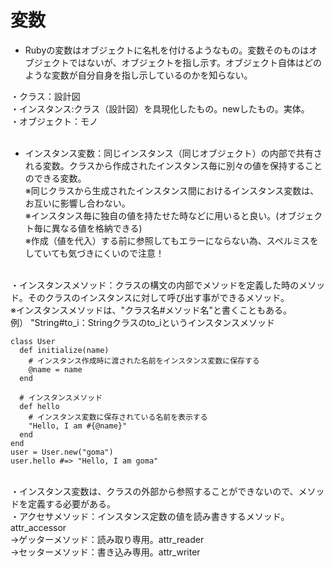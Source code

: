 # 変数
- Rubyの変数はオブジェクトに名札を付けるようなもの。変数そのものはオブジェクトではないが、オブジェクトを指し示す。オブジェクト自体はどのような変数が自分自身を指し示しているのかを知らない。



・クラス：設計図<br>
・インスタンス:クラス（設計図）を具現化したもの。newしたもの。実体。<br>
・オブジェクト：モノ<br><br>

- インスタンス変数：同じインスタンス（同じオブジェクト）の内部で共有される変数。クラスから作成されたインスタンス毎に別々の値を保持することのできる変数。<br>
※同じクラスから生成されたインスタンス間におけるインスタンス変数は、お互いに影響し合わない。<br>
※インスタンス毎に独自の値を持たせた時などに用いると良い。(オブジェクト毎に異なる値を格納できる)<br>
※作成（値を代入）する前に参照してもエラーにならない為、スペルミスをしていても気づきにくいので注意！<br><br>

・インスタンスメソッド：クラスの構文の内部でメソッドを定義した時のメソッド。そのクラスのインスタンスに対して呼び出す事ができるメソッド。<br>
※インスタンスメソッドは、"クラス名#メソッド名"と書くこともある。<br>
  例） "String#to_i：Stringクラスのto_iというインスタンスメソッド

```
class User
  def initialize(name)
    # インスタンス作成時に渡された名前をインスタンス変数に保存する
    @name = name
  end
  
  # インスタンスメソッド
  def hello
    # インスタンス変数に保存されている名前を表示する
    "Hello, I am #{@name}"
  end
end
user = User.new("goma")
user.hello #=> "Hello, I am goma"
```
<br>
・インスタンス変数は、クラスの外部から参照することができないので、メソッドを定義する必要がある。
<br>
  ・アクセサメソッド：インスタンス定数の値を読み書きするメソッド。attr_accessor<br>
    →ゲッターメソッド：読み取り専用。attr_reader<br>
    →セッターメソッド：書き込み専用。attr_writer<br>

